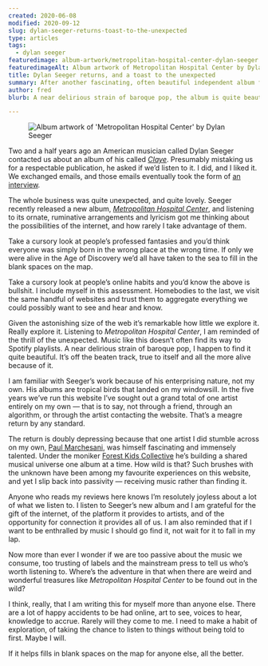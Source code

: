 ```yaml
---
created: 2020-06-08
modified: 2020-09-12
slug: dylan-seeger-returns-toast-to-the-unexpected
type: articles
tags:
  - dylan seeger
featuredimage: album-artwork/metropolitan-hospital-center-dylan-seeger.jpg
featuredimageAlt: Album artwork of Metropolitan Hospital Center by Dylan Seeger
title: Dylan Seeger returns, and a toast to the unexpected
summary: After another fascinating, often beautiful independent album fell into my lap, I got to thinking about the passivity of music discovery. Most of us - me included - could stand to be more adventurous
author: fred
blurb: A near delirious strain of baroque pop, the album is quite beautiful. It’s off the beaten track, true to itself and all the more alive because of it.

---
```


<figure class="wide">
  <img src="album-artwork/metropolitan-hospital-center-dylan-seeger.jpg" alt="Album artwork of 'Metropolitan Hospital Center' by Dylan Seeger" />
  <figcaption></figcaption>
</figure>

Two and a half years ago an American musician called Dylan Seeger contacted us about an album of his called [*Claye*](https://www.dylanseeger.com/claye). Presumably mistaking us for a respectable publication, he asked if we’d listen to it. I did, and I liked it. We exchanged emails, and those emails eventually took the form of [an interview](https://audioxide.com/interviews/dylan-seeger/).

The whole business was quite unexpected, and quite lovely. Seeger recently released a new album, [*Metropolitan Hospital Center*](https://www.dylanseeger.com/mhc), and listening to its ornate, ruminative arrangements and lyricism got me thinking about the possibilities of the internet, and how rarely I take advantage of them.

Take a cursory look at people’s professed fantasies and you’d think everyone was simply born in the wrong place at the wrong time. If only we were alive in the Age of Discovery we’d all have taken to the sea to fill in the blank spaces on the map.

Take a cursory look at people’s online habits and you’d know the above is bullshit. I include myself in this assessment. Homebodies to the last, we visit the same handful of websites and trust them to aggregate everything we could possibly want to see and hear and know.

Given the astonishing size of the web it’s remarkable how little we explore it. Really explore it. Listening to *Metropolitan Hospital Center*, I am reminded of the thrill of the unexpected. Music like this doesn’t often find its way to Spotify playlists. A near delirious strain of baroque pop, I happen to find it quite beautiful. It’s off the beaten track, true to itself and all the more alive because of it.

I am familiar with Seeger’s work because of his enterprising nature, not my own. His albums are tropical birds that landed on my windowsill. In the five years we’ve run this website I’ve sought out a grand total of one artist entirely on my own — that is to say, not through a friend, through an algorithm, or through the artist contacting the website. That’s a meagre return by any standard.

The return is doubly depressing because that one artist I did stumble across on my own, [Paul Marchesani](https://audioxide.com/interviews/paul-marchesani/), was himself fascinating and immensely talented. Under the moniker [Forest Kids Collective](https://www.forestkidscollective.com/) he’s building a shared musical universe one album at a time. How wild is that? Such brushes with the unknown have been among my favourite experiences on this website, and yet I slip back into passivity — receiving music rather than finding it.

Anyone who reads my reviews here knows I’m resolutely joyless about a lot of what we listen to. I listen to Seeger’s new album and I am grateful for the gift of the internet, of the platform it provides to artists, and of the opportunity for connection it provides all of us. I am also reminded that if I want to be enthralled by music I should go find it, not wait for it to fall in my lap.

Now more than ever I wonder if we are too passive about the music we consume, too trusting of labels and the mainstream press to tell us who’s worth listening to. Where’s the adventure in that when there are weird and wonderful treasures like *Metropolitan Hospital Center* to be found out in the wild?

I think, really, that I am writing this for myself more than anyone else. There are a lot of happy accidents to be had online, art to see, voices to hear, knowledge to accrue. Rarely will they come to me. I need to make a habit of exploration, of taking the chance to listen to things without being told to first. Maybe I will.

If it helps fills in blank spaces on the map for anyone else, all the better.